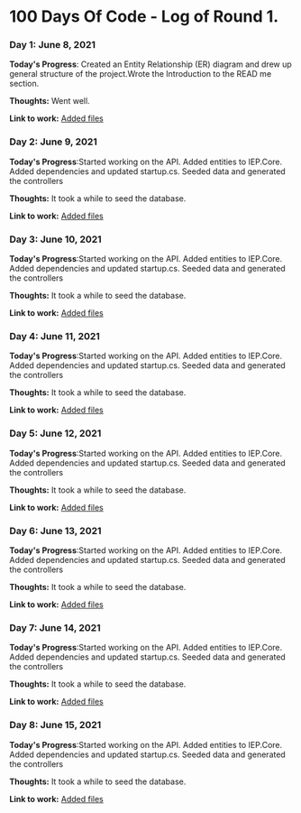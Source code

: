 # 100 Days Of Code - Log of Round 1.


### Day 1: June 8, 2021 


**Today's Progress**: Created an Entity Relationship (ER) diagram and drew up general structure of the project.Wrote the Introduction to the READ me section.

**Thoughts:** Went well.

**Link to work:** [Added files](https://github.com/okalangkenneth/Inspection-Evaluation.git)

### Day 2: June 9, 2021 


**Today's Progress**:Started working on the API. Added entities to IEP.Core. Added dependencies and updated startup.cs. Seeded data and generated the controllers

**Thoughts:** It took a while to seed the database.

**Link to work:** [Added files](https://github.com/okalangkenneth/Inspection-Evaluation.git)

### Day 3: June 10, 2021 


**Today's Progress**:Started working on the API. Added entities to IEP.Core. Added dependencies and updated startup.cs. Seeded data and generated the controllers

**Thoughts:** It took a while to seed the database.

**Link to work:** [Added files](https://github.com/okalangkenneth/Inspection-Evaluation.git)

### Day 4: June 11, 2021 


**Today's Progress**:Started working on the API. Added entities to IEP.Core. Added dependencies and updated startup.cs. Seeded data and generated the controllers

**Thoughts:** It took a while to seed the database.

**Link to work:** [Added files](https://github.com/okalangkenneth/Inspection-Evaluation.git)

### Day 5: June 12, 2021 


**Today's Progress**:Started working on the API. Added entities to IEP.Core. Added dependencies and updated startup.cs. Seeded data and generated the controllers

**Thoughts:** It took a while to seed the database.

**Link to work:** [Added files](https://github.com/okalangkenneth/Inspection-Evaluation.git)

### Day 6: June 13, 2021 


**Today's Progress**:Started working on the API. Added entities to IEP.Core. Added dependencies and updated startup.cs. Seeded data and generated the controllers

**Thoughts:** It took a while to seed the database.

**Link to work:** [Added files](https://github.com/okalangkenneth/Inspection-Evaluation.git)


### Day 7: June 14, 2021 


**Today's Progress**:Started working on the API. Added entities to IEP.Core. Added dependencies and updated startup.cs. Seeded data and generated the controllers

**Thoughts:** It took a while to seed the database.

**Link to work:** [Added files](https://github.com/okalangkenneth/Inspection-Evaluation.git)

### Day 8: June 15, 2021 


**Today's Progress**:Started working on the API. Added entities to IEP.Core. Added dependencies and updated startup.cs. Seeded data and generated the controllers

**Thoughts:** It took a while to seed the database.

**Link to work:** [Added files](https://github.com/okalangkenneth/Inspection-Evaluation.git)







